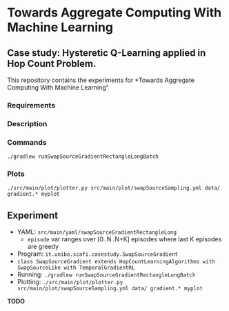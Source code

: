 # Towards Aggregate Computing With Machine Learning
## Case study: Hysteretic Q-Learning applied in Hop Count Problem.

This repository contains the experiments for *Towards Aggregate Computing With Machine Learning"

### Requirements

### Description

### Commands

`./gradlew runSwapSourceGradientRectangleLongBatch`

### Plots

`./src/main/plot/plotter.py src/main/plot/swapSourceSampling.yml data/ gradient.* myplot`

## Experiment

- YAML: `src/main/yaml/swapSourceGradientRectangleLong`
    - `episode` var ranges over [0..N..N+K] episodes where last K episodes are greedy
- Program: `it.unibo.scafi.casestudy.SwapSourceGradient`
- `class SwapSourceGradient extends HopCountLearningAlgorithms with SwapSourceLike with TemporalGradientRL`
- Running: `./gradlew runSwapSourceGradientRectangleLongBatch`
- Plotting: `./src/main/plot/plotter.py src/main/plot/swapSourceSampling.yml data/ gradient.* myplot`

**TODO**